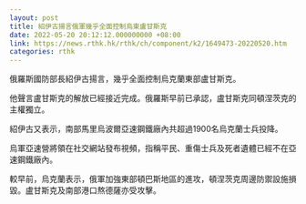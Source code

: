 ```yaml
---
layout: post
title: 紹伊古揚言俄軍幾乎全面控制烏東盧甘斯克
date: 2022-05-20 20:12:12.000000000 +08:00
link: https://news.rthk.hk/rthk/ch/component/k2/1649473-20220520.htm
categories: rthk
---
```


俄羅斯國防部長紹伊古揚言，幾乎全面控制烏克蘭東部盧甘斯克。

他聲言盧甘斯克的解放已經接近完成。俄羅斯早前已承認，盧甘斯克同頓涅茨克的主權獨立。

紹伊古又表示，南部馬里烏波爾亞速鋼鐵廠內共超過1900名烏克蘭士兵投降。

烏軍亞速營將領在社交網站發布視頻，指稱平民、重傷士兵及死者遺體已經不在亞速鋼鐵廠內。

較早前，烏克蘭表示，俄軍加強東部頓巴斯地區的進攻，頓涅茨克周邊防禦設施損毀。盧甘斯克及南部港口熬德薩亦受攻擊。
